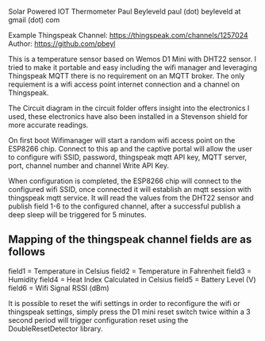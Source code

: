 Solar Powered IOT Thermometer
Paul Beyleveld
paul (dot) beyleveld at gmail (dot) com

Example Thingspeak Channel: https://thingspeak.com/channels/1257024
Author: https://github.com/pbeyl

This is a temperature sensor based on Wemos D1 Mini with DHT22 sensor.
I tried to make it portable and easy including the wifi manager and leveraging Thingspeak MQTT 
there is no requirement on an MQTT broker.
The only requiement is a wifi access point internet connection and a channel on Thingspeak.

The Circuit diagram in the circuit folder offers insight into the electronics I used, these 
electronics have also been installed in a Stevenson shield for more accurate readings.

On first boot Wifimanager will start a random wifi access point on the ESP8266 chip. Connect
to this ap and the captive portal will allow the user to configure wifi SSID, password, 
thingspeak mqtt API key, MQTT server, port, channel number and channel Write API Key.

When configuration is completed, the ESP8266 chip will connect to the configured wifi SSID,
once connected it will establish an mqtt session with thingspeak mqtt service.
It will read the values from the DHT22 sensor and publish field 1-6 to the configured channel,
after a successful publish a deep sleep will be triggered for 5 minutes.

Mapping of the thingspeak channel fields are as follows
-------------------------------------------------------
field1 = Temperature in Celsius
field2 = Temperature in Fahrenheit
field3 = Humidity
field4 = Heat Index Calculated in Celsius
field5 = Battery Level (V)
field6 = Wifi Signal RSSI (dBm)

It is possible to reset the wifi settings in order to reconfigure the wifi or thingspeak settings,
simply press the D1 mini reset switch twice within a 3 second period will trigger configuration reset
using the DoubleResetDetector library.